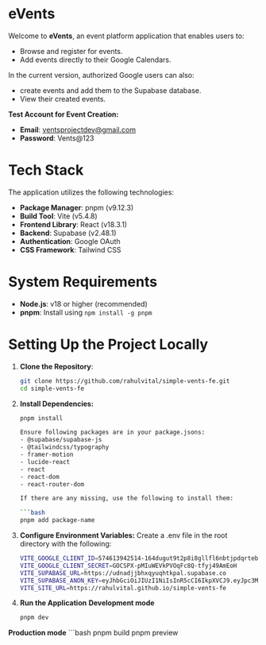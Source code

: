 # eVents

Welcome to **eVents**, an event platform application that enables users to:

- Browse and register for events.
- Add events directly to their Google Calendars.

In the current version, authorized Google users can also: 
- create events and add them to the Supabase database.
- View their created events.

**Test Account for Event Creation:**

- **Email**: ventsprojectdev@gmail.com
- **Password**: Vents@123

# Tech Stack

The application utilizes the following technologies:

- **Package Manager**: pnpm (v9.12.3)
- **Build Tool**: Vite (v5.4.8)
- **Frontend Library**: React (v18.3.1)
- **Backend**: Supabase (v2.48.1)
- **Authentication**: Google OAuth
- **CSS Framework**: Tailwind CSS

# System Requirements

- **Node.js**: v18 or higher (recommended)
- **pnpm**: Install using `npm install -g pnpm`

# Setting Up the Project Locally

1. **Clone the Repository**:

   ```bash
   git clone https://github.com/rahulvital/simple-vents-fe.git
   cd simple-vents-fe

2. **Install Dependencies:**
    ```bash
    pnpm install

    Ensure following packages are in your package.jsons:
    - @supabase/supabase-js
    - @tailwindcss/typography
    - framer-motion
    - lucide-react
    - react
    - react-dom
    - react-router-dom

    If there are any missing, use the following to install them:

    ```bash
    pnpm add package-name

3. **Configure Environment Variables:**
    Create a .env file in the root directory with the following:
    
    ```bash
    VITE_GOOGLE_CLIENT_ID=574613942514-164dugut9t2p8i8gllfl6nbtjpdqrteb.apps.googleusercontent.com
    VITE_GOOGLE_CLIENT_SECRET=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
    VITE_SUPABASE_URL=https://udnadjjbhxqyuqhtkpal.supabase.co
    VITE_SUPABASE_ANON_KEY=eyJhbGciOiJIUzI1NiIsInR5cCI6IkpXVCJ9.eyJpc3MiOiJzdXBhYmFzZSIsInJlZiI6InVkbmFkampiaHhxeXVxaHRrcGFsIiwicm9sZSI6ImFub24iLCJpYXQiOjE3MzgyNTM5NzUsImV4cCI6MjA1MzgyOTk3NX0.TImDkhNqzCicMLrdKPYgl-zzKt4NZNVF84VHCwIaa-A
    VITE_SITE_URL=https://rahulvital.github.io/simple-vents-fe       

4. **Run the Application**
 **Development mode**
    ```bash
    pnpm dev

 **Production mode**
    ```bash
    pnpm build
    pnpm preview